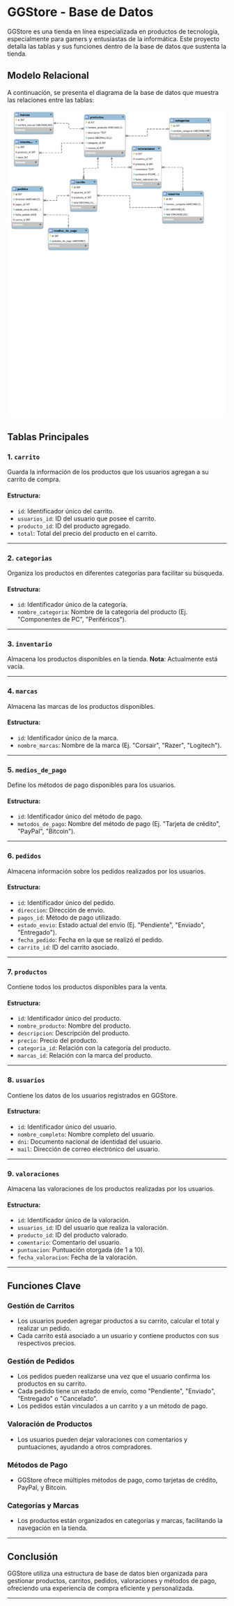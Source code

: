 # GGStore - Base de Datos

GGStore es una tienda en línea especializada en productos de tecnología, especialmente para gamers y entusiastas de la informática. Este proyecto detalla las tablas y sus funciones dentro de la base de datos que sustenta la tienda.

## Modelo Relacional

A continuación, se presenta el diagrama de la base de datos que muestra las relaciones entre las tablas:

![Diagrama de la base de datos](descarga.png)

## Tablas Principales

### 1. `carrito`
Guarda la información de los productos que los usuarios agregan a su carrito de compra.

#### Estructura:
- `id`: Identificador único del carrito.
- `usuarios_id`: ID del usuario que posee el carrito.
- `producto_id`: ID del producto agregado.
- `total`: Total del precio del producto en el carrito.

---

### 2. `categorias`
Organiza los productos en diferentes categorías para facilitar su búsqueda.

#### Estructura:
- `id`: Identificador único de la categoría.
- `nombre_categoria`: Nombre de la categoría del producto (Ej. "Componentes de PC", "Periféricos").

---

### 3. `inventario`
Almacena los productos disponibles en la tienda. **Nota**: Actualmente está vacía.

---

### 4. `marcas`
Almacena las marcas de los productos disponibles.

#### Estructura:
- `id`: Identificador único de la marca.
- `nombre_marcas`: Nombre de la marca (Ej. "Corsair", "Razer", "Logitech").

---

### 5. `medios_de_pago`
Define los métodos de pago disponibles para los usuarios.

#### Estructura:
- `id`: Identificador único del método de pago.
- `metodos_de_pago`: Nombre del método de pago (Ej. "Tarjeta de crédito", "PayPal", "Bitcoin").

---

### 6. `pedidos`
Almacena información sobre los pedidos realizados por los usuarios.

#### Estructura:
- `id`: Identificador único del pedido.
- `direccion`: Dirección de envío.
- `pagos_id`: Método de pago utilizado.
- `estado_envio`: Estado actual del envío (Ej. "Pendiente", "Enviado", "Entregado").
- `fecha_pedido`: Fecha en la que se realizó el pedido.
- `carrito_id`: ID del carrito asociado.

---

### 7. `productos`
Contiene todos los productos disponibles para la venta.

#### Estructura:
- `id`: Identificador único del producto.
- `nombre_producto`: Nombre del producto.
- `descripcion`: Descripción del producto.
- `precio`: Precio del producto.
- `categoria_id`: Relación con la categoría del producto.
- `marcas_id`: Relación con la marca del producto.

---

### 8. `usuarios`
Contiene los datos de los usuarios registrados en GGStore.

#### Estructura:
- `id`: Identificador único del usuario.
- `nombre_completo`: Nombre completo del usuario.
- `dni`: Documento nacional de identidad del usuario.
- `mail`: Dirección de correo electrónico del usuario.

---

### 9. `valoraciones`
Almacena las valoraciones de los productos realizadas por los usuarios.

#### Estructura:
- `id`: Identificador único de la valoración.
- `usuarios_id`: ID del usuario que realiza la valoración.
- `producto_id`: ID del producto valorado.
- `comentario`: Comentario del usuario.
- `puntuacion`: Puntuación otorgada (de 1 a 10).
- `fecha_valoracion`: Fecha de la valoración.

---

## Funciones Clave

### Gestión de Carritos
- Los usuarios pueden agregar productos a su carrito, calcular el total y realizar un pedido.
- Cada carrito está asociado a un usuario y contiene productos con sus respectivos precios.

### Gestión de Pedidos
- Los pedidos pueden realizarse una vez que el usuario confirma los productos en su carrito.
- Cada pedido tiene un estado de envío, como "Pendiente", "Enviado", "Entregado" o "Cancelado".
- Los pedidos están vinculados a un carrito y a un método de pago.

### Valoración de Productos
- Los usuarios pueden dejar valoraciones con comentarios y puntuaciones, ayudando a otros compradores.

### Métodos de Pago
- GGStore ofrece múltiples métodos de pago, como tarjetas de crédito, PayPal, y Bitcoin.

### Categorías y Marcas
- Los productos están organizados en categorías y marcas, facilitando la navegación en la tienda.

---

## Conclusión

GGStore utiliza una estructura de base de datos bien organizada para gestionar productos, carritos, pedidos, valoraciones y métodos de pago, ofreciendo una experiencia de compra eficiente y personalizada.

---
